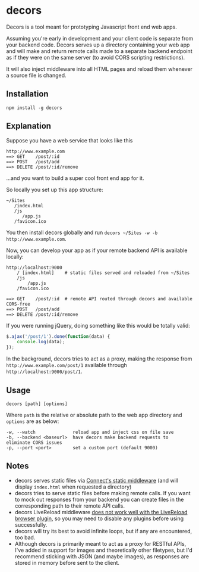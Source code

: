 # decors

Decors is a tool meant for prototyping Javascript front end web apps.

Assuming you're early in development and your client code is separate from your backend code. Decors serves up a directory containing your web app and will make and return remote calls made to a separate backend endpoint as if they were on the same server (to avoid CORS scripting restrictions).

It will also inject middleware into all HTML pages and reload them whenever a source file is changed.

## Installation

```
npm install -g decors
```


## Explanation

Suppose you have a web service that looks like this

```
http://www.example.com
==> GET    /post/:id
==> POST   /post/add
==> DELETE /post/:id/remove
```

…and you want to build a super cool front end app for it.

So locally you set up this app structure:

```
~/Sites
   /index.html
   /js
      /app.js
   /favicon.ico
```

You then install decors globally and run `decors ~/Sites -w -b http://www.example.com`.

Now, you can develop your app as if your remote backend API is available locally:

```
http://localhost:9000
    / [index.html]    # static files served and reloaded from ~/Sites
    /js
        /app.js
    /favicon.ico

==> GET    /post/:id  # remote API routed through decors and available CORS-free
==> POST   /post/add
==> DELETE /post/:id/remove
```

If you were running jQuery, doing something like this would be totally valid:

```js
$.ajax('/post/1').done(function(data) {
	console.log(data);
});
```

In the background, decors tries to act as a proxy, making the response from `http://www.example.com/post/1` available through `http://localhost:9000/post/1`.

## Usage

```
decors [path] [options]
```

Where `path` is the relative or absolute path to the web app directory and `options` are as below:

```
-w, --watch              reload app and inject css on file save
-b, --backend <baseurl>  have decors make backend requests to eliminate CORS issues
-p, --port <port>        set a custom port (default 9000)
```


## Notes

* decors serves static files via [Connect's static middleware](http://www.senchalabs.org/connect/static.html) (and will display `index.html` when requested a directory)
* decors tries to serve static files before making remote calls. If you want to mock out responses from your backend you can create files in the corresponding path to their remote API calls.
* decors LiveReload middleware [does not work well with the LiveReload browser plugin](https://github.com/intesso/connect-livereload#use), so you may need to disable any plugins before using successfully.
* decors will try its best to avoid infinite loops, but if any are encountered, too bad.
* Although decors is primarily meant to act as a proxy for RESTful APIs, I've added in support for images and theoretically other filetypes, but I'd recommend sticking with JSON (and maybe images), as responses are stored in memory before sent to the client.